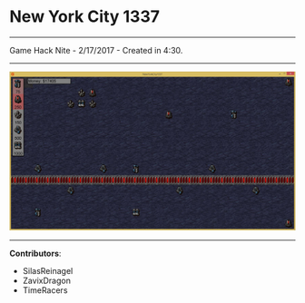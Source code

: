 # New York City 1337

----

Game Hack Nite - 2/17/2017 - Created in 4:30.

----

![screenshot](https://github.com/EnigmaDragons/NewYorkCity1337/blob/master/screenshot.jpg)

----

<strong>Contributors</strong>:
- SilasReinagel
- ZavixDragon
- TimeRacers